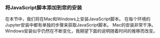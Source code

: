 ### 将JavaScript脚本添加到您的安装

在本节中，我们将在Mac和Windows上安装JavaScript脚本。 在每个环境的Jupyter安装中都有单独的步骤来获取JavaScript脚本。 Mac的安装非常干净。 Windows安装似乎仍然在不断变化，我期望下面的说明随着时间的推移而改变。